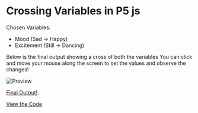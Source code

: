 # Crossing Variables in P5 js
Chosen Variables:
* Mood (Sad -> Happy)
* Excitement (Still -> Dancing)
  
Below is the final output showing a cross of both the variables
You can click and move your mouse along the screen to set the values and observe the changes!

![Preview](https://i.imgur.com/uME0h03.png "Preview of Final Work")

[Final Output!](https://editor.p5js.org/Om.Rane/full/wMgmM55zE).

[View the Code](https://editor.p5js.org/Om.Rane/sketches/wMgmM55zE)
